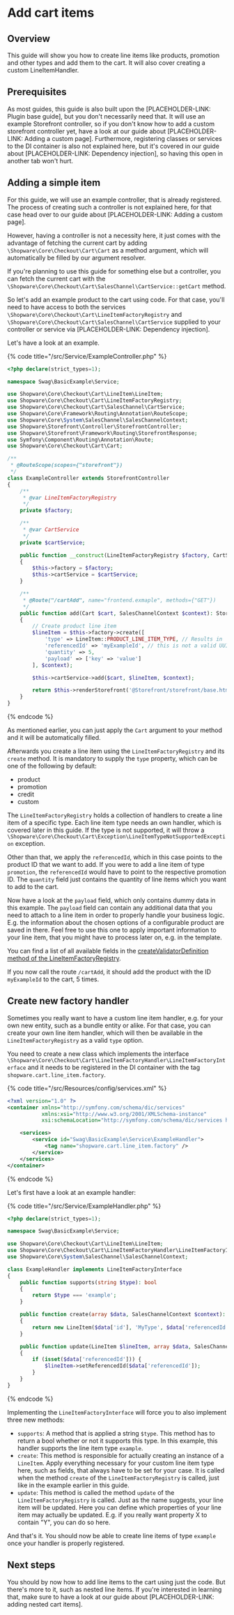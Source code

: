# Add cart items

## Overview

This guide will show you how to create line items like products, promotion and other types and add them to the cart.
It will also cover creating a custom LineItemHandler.

## Prerequisites

As most guides, this guide is also built upon the [PLACEHOLDER-LINK: Plugin base guide], but you don't necessarily need that.
It will use an example Storefront controller, so if you don't know how to add a custom storefront controller yet, have a look at our guide
about [PLACEHOLDER-LINK: Adding a custom page].
Furthermore, registering classes or services to the DI container is also not explained here, but it's covered in our guide about [PLACEHOLDER-LINK: Dependency injection],
so having this open in another tab won't hurt.

## Adding a simple item

For this guide, we will use an example controller, that is already registered. The process of creating such a controller is not explained here,
for that case head over to our guide about [PLACEHOLDER-LINK: Adding a custom page].

However, having a controller is not a necessity here, it just comes with the advantage of fetching the current cart by
adding `\Shopware\Core\Checkout\Cart\Cart` as a method argument, which will automatically be filled by our argument resolver.

If you're planning to use this guide for something else but a controller, you can fetch the current cart with the `\Shopware\Core\Checkout\Cart\SalesChannel\CartService::getCart`
method.

So let's add an example product to the cart using code.
For that case, you'll need to have access to both the services `\Shopware\Core\Checkout\Cart\LineItemFactoryRegistry` and `\Shopware\Core\Checkout\Cart\SalesChannel\CartService`
supplied to your controller or service via [PLACEHOLDER-LINK: Dependency injection].

Let's have a look at an example.

{% code title="<plugin root>/src/Service/ExampleController.php" %}
```php
<?php declare(strict_types=1);

namespace Swag\BasicExample\Service;

use Shopware\Core\Checkout\Cart\LineItem\LineItem;
use Shopware\Core\Checkout\Cart\LineItemFactoryRegistry;
use Shopware\Core\Checkout\Cart\SalesChannel\CartService;
use Shopware\Core\Framework\Routing\Annotation\RouteScope;
use Shopware\Core\System\SalesChannel\SalesChannelContext;
use Shopware\Storefront\Controller\StorefrontController;
use Shopware\Storefront\Framework\Routing\StorefrontResponse;
use Symfony\Component\Routing\Annotation\Route;
use Shopware\Core\Checkout\Cart\Cart;

/**
 * @RouteScope(scopes={"storefront"})
 */
class ExampleController extends StorefrontController
{
    /**
     * @var LineItemFactoryRegistry
     */
    private $factory;

    /**
     * @var CartService
     */
    private $cartService;

    public function __construct(LineItemFactoryRegistry $factory, CartService $cartService)
    {
        $this->factory = $factory;
        $this->cartService = $cartService;
    }

    /**
     * @Route("/cartAdd", name="frontend.exmaple", methods={"GET"})
     */
    public function add(Cart $cart, SalesChannelContext $context): StorefrontResponse
    {
        // Create product line item
        $lineItem = $this->factory->create([
            'type' => LineItem::PRODUCT_LINE_ITEM_TYPE, // Results in 'product'
            'referencedId' => 'myExampleId', // this is not a valid UUID, change this to your actual ID!
            'quantity' => 5,
            'payload' => ['key' => 'value']
        ], $context);

        $this->cartService->add($cart, $lineItem, $context);

        return $this->renderStorefront('@Storefront/storefront/base.html.twig');
    }
}
```
{% endcode %}

As mentioned earlier, you can just apply the `Cart` argument to your method and it will be automatically filled.

Afterwards you create a line item using the `LineItemFactoryRegistry` and its `create` method.
It is mandatory to supply the `type` property, which can be one of the following by default:
- product
- promotion
- credit
- custom

The `LineItemFactoryRegistry` holds a collection of handlers to create a line item of a specific type. Each line item type needs an own handler, which is covered later in this guide.
If the type is not supported, it will throw a `\Shopware\Core\Checkout\Cart\Exception\LineItemTypeNotSupportedException` exception.

Other than that, we apply the `referencedId`, which in this case points to the product ID that we want to add. If you were to add a line item of type `promotion`,
the `referencedId` would have to point to the respective promotion ID.
The `quantity` field just contains the quantity of line items which you want to add to the cart.

Now have a look at the `payload` field, which only contains dummy data in this example.
The `payload` field can contain any additional data that you need to attach to a line item in order to properly handle your business logic.
E.g. the information about the chosen options of a configurable product are saved in there. Feel free to use this one to apply
important information to your line item, that you might have to process later on, e.g. in the template.

You can find a list of all available fields in the [createValidatorDefinition method of the LineItemFactoryRegistry](https://github.com/shopware/platform/blob/v6.3.5.0/src/Core/Checkout/Cart/LineItemFactoryRegistry.php#L113-L142).

If you now call the route `/cartAdd`, it should add the product with the ID `myExampleId` to the cart, 5 times.

## Create new factory handler

Sometimes you really want to have a custom line item handler, e.g. for your own new entity, such as a bundle entity or alike.
For that case, you can create your own line item handler, which will then be available in the `LineItemFactoryRegistry` as a valid `type` option.

You need to create a new class which implements the interface `\Shopware\Core\Checkout\Cart\LineItemFactoryHandler\LineItemFactoryInterface` and it needs to be registered in the DI container with the tag `shopware.cart.line_item.factory`.

{% code title="<plugin root>/src/Resources/config/services.xml" %}
```xml
<?xml version="1.0" ?>
<container xmlns="http://symfony.com/schema/dic/services"
           xmlns:xsi="http://www.w3.org/2001/XMLSchema-instance"
           xsi:schemaLocation="http://symfony.com/schema/dic/services http://symfony.com/schema/dic/services/services-1.0.xsd">

    <services>
        <service id="Swag\BasicExample\Service\ExampleHandler">
            <tag name="shopware.cart.line_item.factory" />
        </service>
    </services>
</container>

```
{% endcode %}

Let's first have a look at an example handler:

{% code title="<plugin root>/src/Service/ExampleHandler.php" %}
```php
<?php declare(strict_types=1);

namespace Swag\BasicExample\Service;

use Shopware\Core\Checkout\Cart\LineItem\LineItem;
use Shopware\Core\Checkout\Cart\LineItemFactoryHandler\LineItemFactoryInterface;
use Shopware\Core\System\SalesChannel\SalesChannelContext;

class ExampleHandler implements LineItemFactoryInterface
{
    public function supports(string $type): bool
    {
        return $type === 'example';
    }

    public function create(array $data, SalesChannelContext $context): LineItem
    {
        return new LineItem($data['id'], 'MyType', $data['referencedId'] ?? null, 1);
    }

    public function update(LineItem $lineItem, array $data, SalesChannelContext $context): void
    {
        if (isset($data['referencedId'])) {
            $lineItem->setReferencedId($data['referencedId']);
        }
    }
}
```
{% endcode %}

Implementing the `LineItemFactoryInterface` will force you to also implement three new methods:
- `supports`: A method that is applied a string `$type`. This method has to return a bool whether or not it supports this type.
In this example, this handler supports the line item type `example`.
- `create`: This method is responsible for actually creating an instance of a `LineItem`. Apply everything necessary for your custom line item type
here, such as fields, that always have to be set for your case. It is called when the method `create` of the `LineItemFactoryRegistry` is called,
just like in the example earlier in this guide.
- `update`: This method is called the method `update` of the `LineItemFactoryRegistry` is called. Just as the name suggests, your line item will be updated.
Here you can define which properties of your line item may actually be updated. E.g. if you really want property X to contain "Y", you can do so here.

And that's it. You should now be able to create line items of type `example` once your handler is properly registered.

## Next steps

You should by now how to add line items to the cart using just the code. But there's more to it, such as nested line items.
If you're interested in learning that, make sure to have a look at our guide about [PLACEHOLDER-LINK: adding nested cart items].


